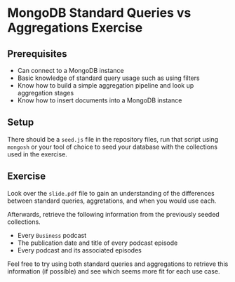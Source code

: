 # MongoDB Standard Queries vs Aggregations Exercise

## Prerequisites

- Can connect to a MongoDB instance
- Basic knowledge of standard query usage such as using filters
- Know how to build a simple aggregation pipeline and look up aggregation stages
- Know how to insert documents into a MongoDB instance

## Setup

There should be a `seed.js` file in the repository files, run that script using `mongosh` or your tool of choice to
seed your database with the collections used in the exercise.

## Exercise

Look over the `slide.pdf` file to gain an understanding of the differences between standard queries, aggretations, and when you would use each.

Afterwards, retrieve the following information from the previously seeded collections.

- Every `Business` podcast
- The publication date and title of every podcast episode
- Every podcast and its associated episodes

Feel free to try using both standard queries and aggregations to retrieve this information (if possible) and see which seems more fit for each use case.

